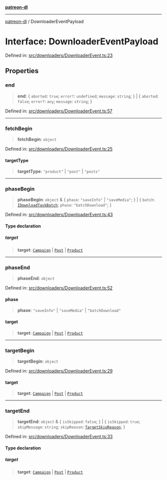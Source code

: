 [**patreon-dl**](../README.md)

***

[patreon-dl](../README.md) / DownloaderEventPayload

# Interface: DownloaderEventPayload

Defined in: [src/downloaders/DownloaderEvent.ts:23](https://github.com/patrickkfkan/patreon-dl/blob/13dcc2ff5398507f6088673ed657c12686142841/src/downloaders/DownloaderEvent.ts#L23)

## Properties

### end

> **end**: \{ `aborted`: `true`; `error?`: `undefined`; `message`: `string`; \} \| \{ `aborted`: `false`; `error?`: `any`; `message`: `string`; \}

Defined in: [src/downloaders/DownloaderEvent.ts:57](https://github.com/patrickkfkan/patreon-dl/blob/13dcc2ff5398507f6088673ed657c12686142841/src/downloaders/DownloaderEvent.ts#L57)

***

### fetchBegin

> **fetchBegin**: `object`

Defined in: [src/downloaders/DownloaderEvent.ts:25](https://github.com/patrickkfkan/patreon-dl/blob/13dcc2ff5398507f6088673ed657c12686142841/src/downloaders/DownloaderEvent.ts#L25)

#### targetType

> **targetType**: `"product"` \| `"post"` \| `"posts"`

***

### phaseBegin

> **phaseBegin**: `object` & \{ `phase`: `"saveInfo"` \| `"saveMedia"`; \} \| \{ `batch`: [`IDownloadTaskBatch`](IDownloadTaskBatch.md); `phase`: `"batchDownload"`; \}

Defined in: [src/downloaders/DownloaderEvent.ts:43](https://github.com/patrickkfkan/patreon-dl/blob/13dcc2ff5398507f6088673ed657c12686142841/src/downloaders/DownloaderEvent.ts#L43)

#### Type declaration

##### target

> **target**: [`Campaign`](Campaign.md) \| [`Post`](Post.md) \| [`Product`](Product.md)

***

### phaseEnd

> **phaseEnd**: `object`

Defined in: [src/downloaders/DownloaderEvent.ts:52](https://github.com/patrickkfkan/patreon-dl/blob/13dcc2ff5398507f6088673ed657c12686142841/src/downloaders/DownloaderEvent.ts#L52)

#### phase

> **phase**: `"saveInfo"` \| `"saveMedia"` \| `"batchDownload"`

#### target

> **target**: [`Campaign`](Campaign.md) \| [`Post`](Post.md) \| [`Product`](Product.md)

***

### targetBegin

> **targetBegin**: `object`

Defined in: [src/downloaders/DownloaderEvent.ts:29](https://github.com/patrickkfkan/patreon-dl/blob/13dcc2ff5398507f6088673ed657c12686142841/src/downloaders/DownloaderEvent.ts#L29)

#### target

> **target**: [`Campaign`](Campaign.md) \| [`Post`](Post.md) \| [`Product`](Product.md)

***

### targetEnd

> **targetEnd**: `object` & \{ `isSkipped`: `false`; \} \| \{ `isSkipped`: `true`; `skipMessage`: `string`; `skipReason`: [`TargetSkipReason`](../enumerations/TargetSkipReason.md); \}

Defined in: [src/downloaders/DownloaderEvent.ts:33](https://github.com/patrickkfkan/patreon-dl/blob/13dcc2ff5398507f6088673ed657c12686142841/src/downloaders/DownloaderEvent.ts#L33)

#### Type declaration

##### target

> **target**: [`Campaign`](Campaign.md) \| [`Post`](Post.md) \| [`Product`](Product.md)
